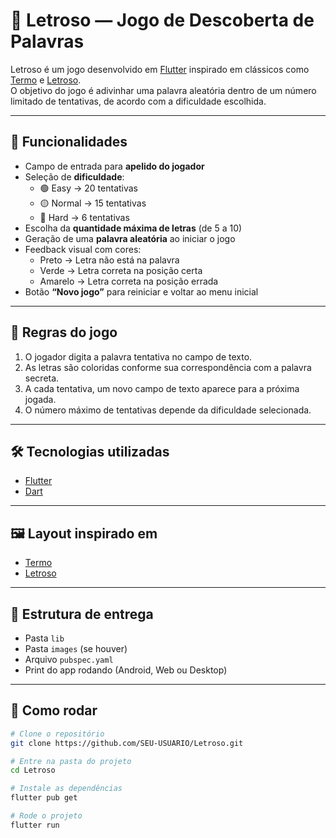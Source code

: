 # 🧠 Letroso — Jogo de Descoberta de Palavras

Letroso é um jogo desenvolvido em [Flutter](https://flutter.dev) inspirado em clássicos como [Termo](https://term.ooo) e [Letroso](https://letroso.com/en/daily).  
O objetivo do jogo é adivinhar uma palavra aleatória dentro de um número limitado de tentativas, de acordo com a dificuldade escolhida.

---

## 📱 Funcionalidades

- Campo de entrada para **apelido do jogador**
- Seleção de **dificuldade**:
  - 🟢 Easy → 20 tentativas
  - 🟡 Normal → 15 tentativas
  - 🔴 Hard → 6 tentativas
- Escolha da **quantidade máxima de letras** (de 5 a 10)
- Geração de uma **palavra aleatória** ao iniciar o jogo
- Feedback visual com cores:
  -  Preto → Letra não está na palavra
  -  Verde → Letra correta na posição certa
  -  Amarelo → Letra correta na posição errada
- Botão **“Novo jogo”** para reiniciar e voltar ao menu inicial

---

## 🧩 Regras do jogo

1. O jogador digita a palavra tentativa no campo de texto.
2. As letras são coloridas conforme sua correspondência com a palavra secreta.
3. A cada tentativa, um novo campo de texto aparece para a próxima jogada.
4. O número máximo de tentativas depende da dificuldade selecionada.

---

## 🛠️ Tecnologias utilizadas

- [Flutter](https://flutter.dev)
- [Dart](https://dart.dev)

---

## 🖼️ Layout inspirado em

- [Termo](https://term.ooo)
- [Letroso](https://letroso.com/en/daily)

---

## 📂 Estrutura de entrega

- Pasta `lib`
- Pasta `images` (se houver)
- Arquivo `pubspec.yaml`
- Print do app rodando (Android, Web ou Desktop)

---

## 🚀 Como rodar

```bash
# Clone o repositório
git clone https://github.com/SEU-USUARIO/Letroso.git

# Entre na pasta do projeto
cd Letroso

# Instale as dependências
flutter pub get

# Rode o projeto
flutter run
